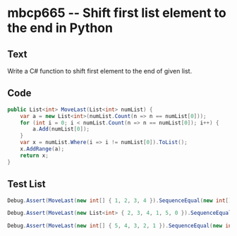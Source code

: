 # mbcp665 -- Shift first list element to the end in Python

## Text

Write a C# function to shift first element to the end of given list.

## Code

```csharp
public List<int> MoveLast(List<int> numList) {
    var a = new List<int>(numList.Count(n => n == numList[0]));
    for (int i = 0; i < numList.Count(n => n == numList[0]); i++) {
        a.Add(numList[0]);
    }
    var x = numList.Where(i => i != numList[0]).ToList();
    x.AddRange(a);
    return x;
}
```

## Test List

```csharp
Debug.Assert(MoveLast(new int[] { 1, 2, 3, 4 }).SequenceEqual(new int[] { 2, 3, 4, 1 }));
```

```csharp
Debug.Assert(MoveLast(new List<int> { 2, 3, 4, 1, 5, 0 }).SequenceEqual(new List<int> { 3, 4, 1, 5, 0, 2 }));
```

```csharp
Debug.Assert(MoveLast(new int[] { 5, 4, 3, 2, 1 }).SequenceEqual(new int[] { 4, 3, 2, 1, 5 }));
```

